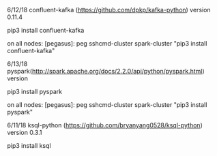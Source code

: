 6/12/18
confluent-kafka (https://github.com/dpkp/kafka-python)
version 0.11.4

pip3 install confluent-kafka

on all nodes:
[pegasus]: peg sshcmd-cluster spark-cluster "pip3 install confluent-kafka"


6/13/18
pyspark(http://spark.apache.org/docs/2.2.0/api/python/pyspark.html)
version

pip3 install pyspark

on all nodes:
[pegasus]: peg sshcmd-cluster spark-cluster "pip3 install pyspark"






6/11/18
ksql-python (https://github.com/bryanyang0528/ksql-python)
version 0.3.1

pip3 install ksql
